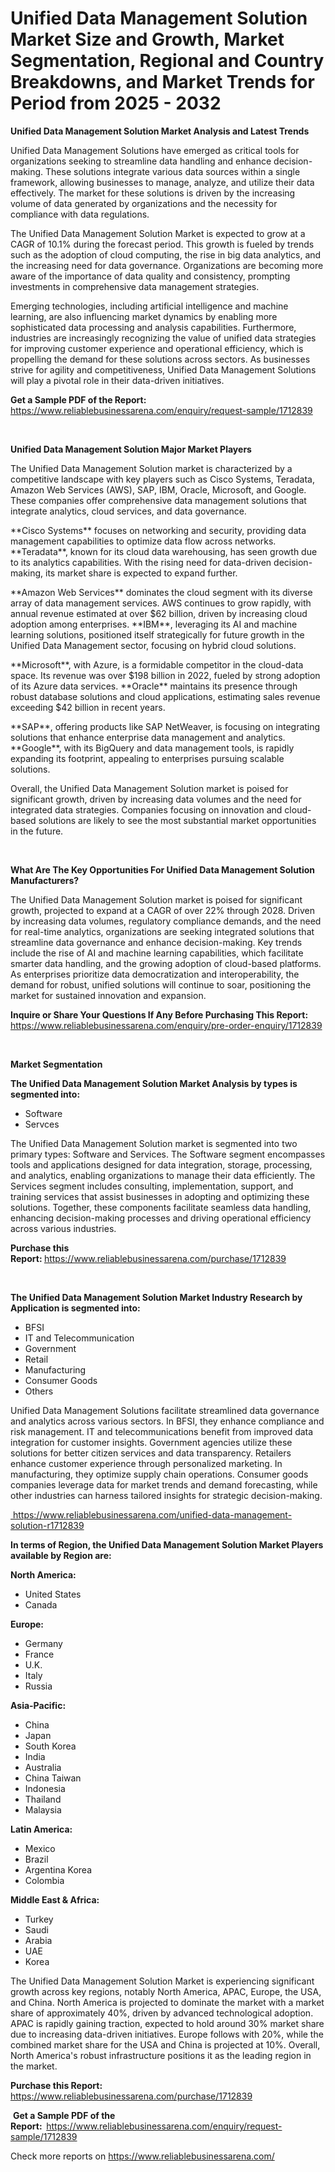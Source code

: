 <p><h1>Unified Data Management Solution Market Size and Growth, Market Segmentation, Regional and Country Breakdowns, and Market Trends for Period from 2025 -  2032</h1></p><p><strong>Unified Data Management Solution Market Analysis and Latest Trends</strong></p>
<p><p>Unified Data Management Solutions have emerged as critical tools for organizations seeking to streamline data handling and enhance decision-making. These solutions integrate various data sources within a single framework, allowing businesses to manage, analyze, and utilize their data effectively. The market for these solutions is driven by the increasing volume of data generated by organizations and the necessity for compliance with data regulations.</p><p>The Unified Data Management Solution Market is expected to grow at a CAGR of 10.1% during the forecast period. This growth is fueled by trends such as the adoption of cloud computing, the rise in big data analytics, and the increasing need for data governance. Organizations are becoming more aware of the importance of data quality and consistency, prompting investments in comprehensive data management strategies.</p><p>Emerging technologies, including artificial intelligence and machine learning, are also influencing market dynamics by enabling more sophisticated data processing and analysis capabilities. Furthermore, industries are increasingly recognizing the value of unified data strategies for improving customer experience and operational efficiency, which is propelling the demand for these solutions across sectors. As businesses strive for agility and competitiveness, Unified Data Management Solutions will play a pivotal role in their data-driven initiatives.</p></p>
<p><strong>Get a Sample PDF of the Report:&nbsp;</strong> <a href="https://www.reliablebusinessarena.com/enquiry/request-sample/1712839?utm_campaign=3014&utm_medium=2&utm_source=Github&utm_content=ia&utm_term=28032025&utm_id=unified-data-management-solution">https://www.reliablebusinessarena.com/enquiry/request-sample/1712839</a></p>
<p>&nbsp;</p>
<p><strong>Unified Data Management Solution Major Market Players</strong></p>
<p><p>The Unified Data Management Solution market is characterized by a competitive landscape with key players such as Cisco Systems, Teradata, Amazon Web Services (AWS), SAP, IBM, Oracle, Microsoft, and Google. These companies offer comprehensive data management solutions that integrate analytics, cloud services, and data governance.</p><p>**Cisco Systems** focuses on networking and security, providing data management capabilities to optimize data flow across networks. **Teradata**, known for its cloud data warehousing, has seen growth due to its analytics capabilities. With the rising need for data-driven decision-making, its market share is expected to expand further.</p><p>**Amazon Web Services** dominates the cloud segment with its diverse array of data management services. AWS continues to grow rapidly, with annual revenue estimated at over $62 billion, driven by increasing cloud adoption among enterprises. **IBM**, leveraging its AI and machine learning solutions, positioned itself strategically for future growth in the Unified Data Management sector, focusing on hybrid cloud solutions.</p><p>**Microsoft**, with Azure, is a formidable competitor in the cloud-data space. Its revenue was over $198 billion in 2022, fueled by strong adoption of its Azure data services. **Oracle** maintains its presence through robust database solutions and cloud applications, estimating sales revenue exceeding $42 billion in recent years.</p><p>**SAP**, offering products like SAP NetWeaver, is focusing on integrating solutions that enhance enterprise data management and analytics. **Google**, with its BigQuery and data management tools, is rapidly expanding its footprint, appealing to enterprises pursuing scalable solutions.</p><p>Overall, the Unified Data Management Solution market is poised for significant growth, driven by increasing data volumes and the need for integrated data strategies. Companies focusing on innovation and cloud-based solutions are likely to see the most substantial market opportunities in the future.</p></p>
<p>&nbsp;</p>
<p><strong>What Are The Key Opportunities For Unified Data Management Solution Manufacturers?</strong></p>
<p><p>The Unified Data Management Solution market is poised for significant growth, projected to expand at a CAGR of over 22% through 2028. Driven by increasing data volumes, regulatory compliance demands, and the need for real-time analytics, organizations are seeking integrated solutions that streamline data governance and enhance decision-making. Key trends include the rise of AI and machine learning capabilities, which facilitate smarter data handling, and the growing adoption of cloud-based platforms. As enterprises prioritize data democratization and interoperability, the demand for robust, unified solutions will continue to soar, positioning the market for sustained innovation and expansion.</p></p>
<p><strong>Inquire or Share Your Questions If Any Before Purchasing This Report:</strong> <a href="https://www.reliablebusinessarena.com/enquiry/pre-order-enquiry/1712839?utm_campaign=3014&utm_medium=2&utm_source=Github&utm_content=ia&utm_term=28032025&utm_id=unified-data-management-solution">https://www.reliablebusinessarena.com/enquiry/pre-order-enquiry/1712839</a></p>
<p>&nbsp;</p>
<p><strong>Market Segmentation</strong></p>
<p><strong>The Unified Data Management Solution Market Analysis by types is segmented into:</strong></p>
<p><ul><li>Software</li><li>Servces</li></ul></p>
<p><p>The Unified Data Management Solution market is segmented into two primary types: Software and Services. The Software segment encompasses tools and applications designed for data integration, storage, processing, and analytics, enabling organizations to manage their data efficiently. The Services segment includes consulting, implementation, support, and training services that assist businesses in adopting and optimizing these solutions. Together, these components facilitate seamless data handling, enhancing decision-making processes and driving operational efficiency across various industries.</p></p>
<p><strong>Purchase this Report:&nbsp;</strong><a href="https://www.reliablebusinessarena.com/purchase/1712839?utm_campaign=3014&utm_medium=2&utm_source=Github&utm_content=ia&utm_term=28032025&utm_id=unified-data-management-solution">https://www.reliablebusinessarena.com/purchase/1712839</a></p>
<p>&nbsp;</p>
<p><strong>The Unified Data Management Solution Market Industry Research by Application is segmented into:</strong></p>
<p><ul><li>BFSI</li><li>IT and Telecommunication</li><li>Government</li><li>Retail</li><li>Manufacturing</li><li>Consumer Goods</li><li>Others</li></ul></p>
<p><p>Unified Data Management Solutions facilitate streamlined data governance and analytics across various sectors. In BFSI, they enhance compliance and risk management. IT and telecommunications benefit from improved data integration for customer insights. Government agencies utilize these solutions for better citizen services and data transparency. Retailers enhance customer experience through personalized marketing. In manufacturing, they optimize supply chain operations. Consumer goods companies leverage data for market trends and demand forecasting, while other industries can harness tailored insights for strategic decision-making.</p></p>
<p><a href="https://www.reliablebusinessarena.com/unified-data-management-solution-r1712839?utm_campaign=3014&utm_medium=2&utm_source=Github&utm_content=ia&utm_term=28032025&utm_id=unified-data-management-solution">&nbsp;https://www.reliablebusinessarena.com/unified-data-management-solution-r1712839</a></p>
<p><strong>In terms of Region, the Unified Data Management Solution Market Players available by Region are:</strong></p>
<p>
    <p> <strong> North America: </strong>
        <ul>
            <li>United States</li>
            <li>Canada</li>
        </ul>
        </p> 
    <p> <strong> Europe: </strong>
        <ul>
            <li>Germany</li>
            <li>France</li>
            <li>U.K.</li>
            <li>Italy</li>
            <li>Russia</li>
        </ul>
        </p> 
    <p> <strong> Asia-Pacific: </strong>
        <ul>
            <li>China</li>
            <li>Japan</li>
            <li>South Korea</li>
            <li>India</li>
            <li>Australia</li>
            <li>China Taiwan</li>
            <li>Indonesia</li>
            <li>Thailand</li>
            <li>Malaysia</li>
        </ul>
        </p> 
    <p> <strong> Latin America: </strong>
        <ul>
            <li>Mexico</li>
            <li>Brazil</li>
            <li>Argentina Korea</li>
            <li>Colombia</li>
        </ul>
        </p> 
    <p> <strong> Middle East & Africa: </strong>
        <ul>
            <li>Turkey</li>
            <li>Saudi</li>
            <li>Arabia</li>
            <li>UAE</li>
            <li>Korea</li>
        </ul>
    </p>
    </p>
<p><p>The Unified Data Management Solution Market is experiencing significant growth across key regions, notably North America, APAC, Europe, the USA, and China. North America is projected to dominate the market with a market share of approximately 40%, driven by advanced technological adoption. APAC is rapidly gaining traction, expected to hold around 30% market share due to increasing data-driven initiatives. Europe follows with 20%, while the combined market share for the USA and China is projected at 10%. Overall, North America's robust infrastructure positions it as the leading region in the market.</p></p>
<p><strong>Purchase this Report: </strong><a href="https://www.reliablebusinessarena.com/purchase/1712839?utm_campaign=3014&utm_medium=2&utm_source=Github&utm_content=ia&utm_term=28032025&utm_id=unified-data-management-solution">https://www.reliablebusinessarena.com/purchase/1712839</a></p>
<p>&nbsp;<strong>Get a Sample PDF of the Report:&nbsp;&nbsp;</strong><a href="https://www.reliablebusinessarena.com/enquiry/request-sample/1712839?utm_campaign=3014&utm_medium=2&utm_source=Github&utm_content=ia&utm_term=28032025&utm_id=unified-data-management-solution">https://www.reliablebusinessarena.com/enquiry/request-sample/1712839</a></p>
<p><strong></strong></p>
<p>Check more reports on <a href="https://www.reliablebusinessarena.com/?utm_campaign=3014&utm_medium=2&utm_source=Github&utm_content=ia&utm_term=28032025&utm_id=unified-data-management-solution">https://www.reliablebusinessarena.com/</a></p>